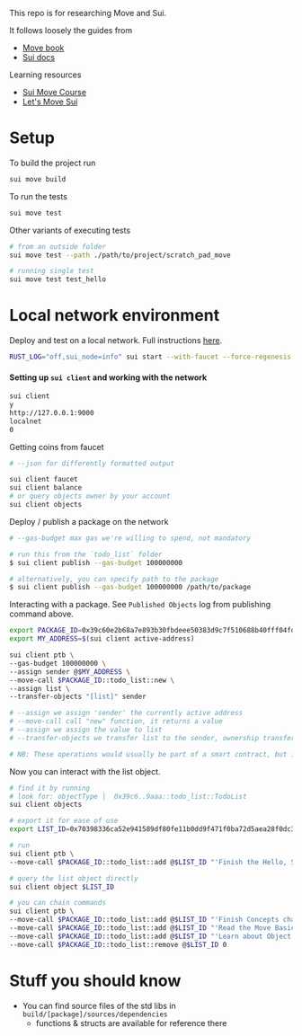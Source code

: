 This repo is for researching Move and Sui.

It follows loosely the guides from 
- [Move book](https://move-book.com/index.html)
- [Sui docs](https://docs.sui.io/)

Learning resources
- [Sui Move Course](https://github.com/sui-foundation/sui-move-intro-course)
- [Let's Move Sui](https://letsmovesui.com/)

# Setup

To build the project run
```bash
sui move build
```

To run the tests
```bash
sui move test
```

Other variants of executing tests
```bash
# from an outside folder
sui move test --path ./path/to/project/scratch_pad_move

# running single test
sui move test test_hello
```

# Local network environment

Deploy and test on a local network. Full instructions [here](https://move-book.com/your-first-move/hello-sui.html#set-up-an-account).

```bash
RUST_LOG="off,sui_node=info" sui start --with-faucet --force-regenesis
```

#### Setting up `sui client` and working with the network 

```bash
sui client
y
http://127.0.0.1:9000
localnet
0
```

Getting coins from faucet
```bash
# --json for differently formatted output

sui client faucet
sui client balance
# or query objects owner by your account
sui client objects
```

Deploy / publish a package on the network

```bash
# --gas-budget max gas we're willing to spend, not mandatory

# run this from the `todo_list` folder
$ sui client publish --gas-budget 100000000

# alternatively, you can specify path to the package
$ sui client publish --gas-budget 100000000 /path/to/package
```

Interacting with a package. See `Published Objects` log from publishing command above.

```bash
export PACKAGE_ID=0x39c60e2b68a7e893b30fbdeee50383d9c7f510688b40fff04fd9fe166d059aaa
export MY_ADDRESS=$(sui client active-address)

sui client ptb \
--gas-budget 100000000 \
--assign sender @$MY_ADDRESS \
--move-call $PACKAGE_ID::todo_list::new \
--assign list \
--transfer-objects "[list]" sender

# --assign we assign 'sender' the currently active address
# --move-call call "new" function, it returns a value
# --assign we assign the value to list
# --transfer-objects we transfer list to the sender, ownership transfer

# NB: These operations would usually be part of a smart contract, but in Move we can manipulate objects we own freely
```

Now you can interact with the list object.
```bash
# find it by running
# look for: objectType │  0x39c6..9aaa::todo_list::TodoList
sui client objects

# export it for ease of use
export LIST_ID=0x70398336ca52e941589df80fe11b0dd9f471f0ba72d5aea28f0dc3d247728ea4

# run
sui client ptb \
--move-call $PACKAGE_ID::todo_list::add @$LIST_ID "'Finish the Hello, Sui chapter'"

# query the list object directly 
sui client object $LIST_ID

# you can chain commands
sui client ptb \
--move-call $PACKAGE_ID::todo_list::add @$LIST_ID "'Finish Concepts chapter'" \
--move-call $PACKAGE_ID::todo_list::add @$LIST_ID "'Read the Move Basics chapter'" \
--move-call $PACKAGE_ID::todo_list::add @$LIST_ID "'Learn about Object Model'" \
--move-call $PACKAGE_ID::todo_list::remove @$LIST_ID 0
```

# Stuff you should know

- You can find source files of the std libs in `build/[package]/sources/dependencies`
  - functions & structs are available for reference there
  